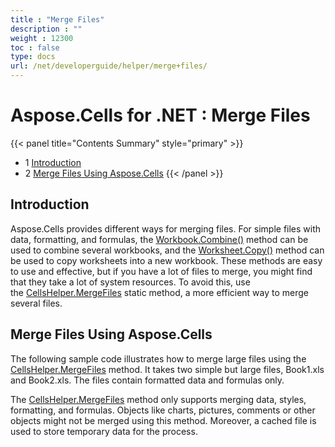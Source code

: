 ```yaml
---
title : "Merge Files" 
description : "" 
weight : 12300 
toc : false
type: docs
url: /net/developerguide/helper/merge+files/
---
```


# Aspose.Cells for .NET : Merge Files


{{< panel title="Contents Summary" style="primary" >}}
*   1 [Introduction](#introduction)
*   2 [Merge Files Using Aspose.Cells](#merge-files-using-aspose.cells)
{{< /panel >}}
 

## Introduction

Aspose.Cells provides different ways for merging files. For simple files with data, formatting, and formulas, the [Workbook.Combine()](https://apireference.aspose.com/net/cells/aspose.cells/workbook/methods/combine) method can be used to combine several workbooks, and the [Worksheet.Copy()](https://apireference.aspose.com/net/cells/aspose.cells/worksheet/methods/copy/index) method can be used to copy worksheets into a new workbook. These methods are easy to use and effective, but if you have a lot of files to merge, you might find that they take a lot of system resources. To avoid this, use the [CellsHelper.MergeFiles](https://apireference.aspose.com/net/cells/aspose.cells/cellshelper/methods/mergefiles) static method, a more efficient way to merge several files.

## Merge Files Using Aspose.Cells

The following sample code illustrates how to merge large files using the [CellsHelper.MergeFiles](https://apireference.aspose.com/net/cells/aspose.cells/cellshelper/methods/mergefiles) method. It takes two simple but large files, Book1.xls and Book2.xls. The files contain formatted data and formulas only.

The [CellsHelper.MergeFiles](https://apireference.aspose.com/net/cells/aspose.cells/cellshelper/methods/mergefiles) method only supports merging data, styles, formatting, and formulas. Objects like charts, pictures, comments or other objects might not be merged using this method. Moreover, a cached file is used to store temporary data for the process.

